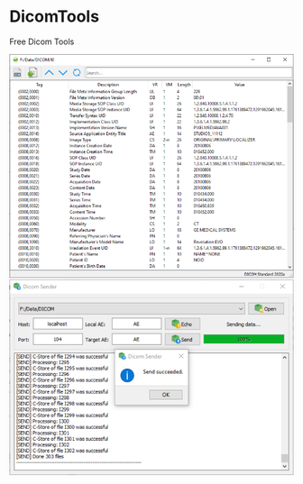 # DicomTools
Free Dicom Tools

![](https://github.com/khangthk/Screenshot/blob/main/DicomTools/DicomExplorer.png)
![](https://github.com/khangthk/Screenshot/blob/main/DicomTools/DicomSender.png)